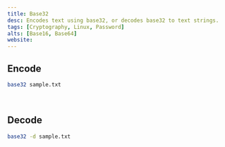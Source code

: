 ```yaml
---
title: Base32
desc: Encodes text using base32, or decodes base32 to text strings.
tags: [Cryptography, Linux, Password]
alts: [Base16, Base64]
website:
---
```


## Encode

```sh
base32 sample.txt
```

<br />

## Decode

```sh
base32 -d sample.txt
```
